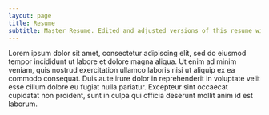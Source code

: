 ```yaml
---
layout: page
title: Resume
subtitle: Master Resume. Edited and adjusted versions of this resume will be submitted for job applications.
---
```

Lorem ipsum dolor sit amet, consectetur adipiscing elit, sed do eiusmod tempor incididunt ut labore et dolore magna aliqua. Ut enim ad minim veniam, quis nostrud exercitation ullamco laboris nisi ut aliquip ex ea commodo consequat. Duis aute irure dolor in reprehenderit in voluptate velit esse cillum dolore eu fugiat nulla pariatur. Excepteur sint occaecat cupidatat non proident, sunt in culpa qui officia deserunt mollit anim id est laborum.

<object data="/assets/pdfs/resume.pdf" width="1000" height="1000" type='application/pdf'/></object>
